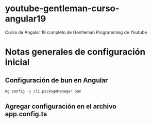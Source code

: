 # youtube-gentleman-curso-angular19
 Curso de Angular 19 completo de Gentleman Programming de Youtube

# Notas generales de configuración inicial

## Configuración de bun en Angular

```sh
ng config -g cli.packageManager bun
```

## Agregar configuración en el archivo app.config.ts

````
